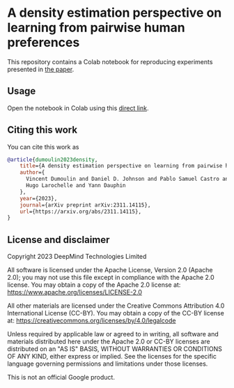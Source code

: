 # A density estimation perspective on learning from pairwise human preferences

This repository contains a Colab notebook for reproducing experiments presented
in [the paper](https://arxiv.org/abs/2311.14115).

## Usage

Open the notebook in Colab using this [direct link](https://colab.research.google.com/github/google-deepmind/pbde/blob/main/PBDE.ipynb).

## Citing this work

You can cite this work as

```bibtex
@article{dumoulin2023density,
    title={A density estimation perspective on learning from pairwise human preferences},
    author={
      Vincent Dumoulin and Daniel D. Johnson and Pablo Samuel Castro and
      Hugo Larochelle and Yann Dauphin
    },
    year={2023},
    journal={arXiv preprint arXiv:2311.14115},
    url={https://arxiv.org/abs/2311.14115},
}
```

## License and disclaimer

Copyright 2023 DeepMind Technologies Limited

All software is licensed under the Apache License, Version 2.0 (Apache 2.0);
you may not use this file except in compliance with the Apache 2.0 license.
You may obtain a copy of the Apache 2.0 license at:
https://www.apache.org/licenses/LICENSE-2.0

All other materials are licensed under the Creative Commons Attribution 4.0
International License (CC-BY). You may obtain a copy of the CC-BY license at:
https://creativecommons.org/licenses/by/4.0/legalcode

Unless required by applicable law or agreed to in writing, all software and
materials distributed here under the Apache 2.0 or CC-BY licenses are
distributed on an "AS IS" BASIS, WITHOUT WARRANTIES OR CONDITIONS OF ANY KIND,
either express or implied. See the licenses for the specific language governing
permissions and limitations under those licenses.

This is not an official Google product.

